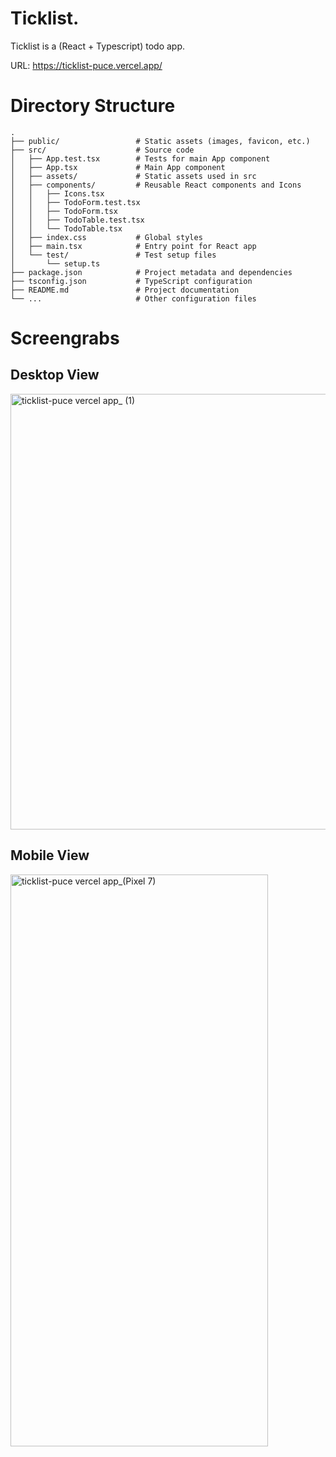 # Ticklist.

Ticklist is a (React + Typescript) todo app.

URL: https://ticklist-puce.vercel.app/

# Directory Structure

```
.
├── public/                 # Static assets (images, favicon, etc.)
├── src/                    # Source code
│   ├── App.test.tsx        # Tests for main App component
│   ├── App.tsx             # Main App component
│   ├── assets/             # Static assets used in src
│   ├── components/         # Reusable React components and Icons
│   │   ├── Icons.tsx
│   │   ├── TodoForm.test.tsx
│   │   ├── TodoForm.tsx
│   │   ├── TodoTable.test.tsx
│   │   └── TodoTable.tsx
│   ├── index.css           # Global styles
│   ├── main.tsx            # Entry point for React app
│   └── test/               # Test setup files
│       └── setup.ts
├── package.json            # Project metadata and dependencies
├── tsconfig.json           # TypeScript configuration
├── README.md               # Project documentation
└── ...                     # Other configuration files
```
# Screengrabs
## Desktop View
<img width="1024" height="697" alt="ticklist-puce vercel app_ (1)" src="https://github.com/user-attachments/assets/5d3b848d-a140-4d41-bc09-2b16911223aa" />

## Mobile View
<img width="412" height="915" alt="ticklist-puce vercel app_(Pixel 7)" src="https://github.com/user-attachments/assets/bf04caf5-8ac1-499c-bbd6-27f7b358b1ce" />
